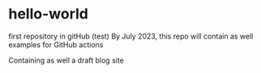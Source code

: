 # hello-world
first repository in gitHub (test)
By July 2023, this repo will contain as well examples for GitHub actions

Containing as well a draft blog site